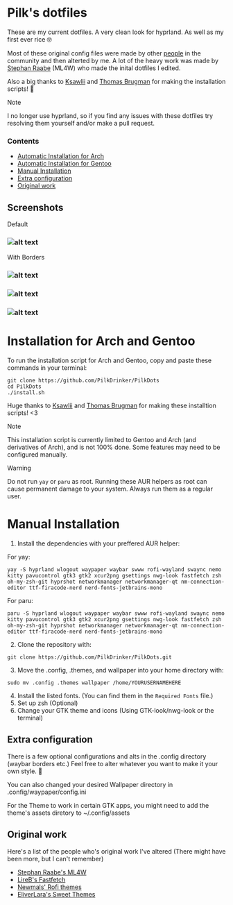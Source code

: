 # Pilk's dotfiles

These are my current dotfiles.
A very clean look for hyprland. As well as my first ever rice 🤓

Most of these original config files were made by other [people](https://github.com/PilkDrinker/PilkDots?tab=readme-ov-file#original-work) in the community and then alterted by me.
A lot of the heavy work was made by [Stephan Raabe](https://github.com/mylinuxforwork) (ML4W) who made the inital dotfiles I edited.

Also a big thanks to [Ksawlii](https://github.com/Ksawlii) and [Thomas Brugman](https://github.com/Githubguy132010) for making the installation scripts! 💙

> [!NOTE]
> I no longer use hyprland, so if you find any issues with these dotfiles try resolving them yourself and/or make a pull request.

### Contents
- [Automatic Installation for Arch](https://github.com/PilkDrinker/PilkDots?tab=readme-ov-file#installationforarch)
- [Automatic Installation for Gentoo](https://github.com/PilkDrinker/PilkDots?tab=readme-ov-file#installationforgentoo)
- [Manual Installation](https://github.com/PilkDrinker/PilkDots?tab=readme-ov-file#manual-installation)
- [Extra configuration](https://github.com/PilkDrinker/PilkDots?tab=readme-ov-file#extra-configuration)
- [Original work](https://github.com/PilkDrinker/PilkDots?tab=readme-ov-file#original-work)


## Screenshots
Default
### ![alt text](https://github.com/PilkDrinker/PilkDots/blob/master/screenshots/Sreenshot3.png)
With Borders
### ![alt text](https://github.com/PilkDrinker/dotfiles/blob/master/screenshots/Screenshot1.png)

### ![alt text](https://github.com/PilkDrinker/dotfiles/blob/master/screenshots/sc2.gif)

### ![alt text](https://github.com/PilkDrinker/dotfiles/blob/master/screenshots/sc1.gif)




 
# Installation for Arch and Gentoo
To run the installation script for Arch and Gentoo, copy and paste these commands in your terminal:
```
git clone https://github.com/PilkDrinker/PilkDots
cd PilkDots
./install.sh
```

Huge thanks to [Ksawlii](https://github.com/Ksawlii) and [Thomas Brugman](https://github.com/Githubguy132010) for making these installtion scripts! <3

> [!NOTE]
> This installation script is currently limited to Gentoo and Arch (and derivatives of Arch), and is not 100% done. Some features may need to be configured manually.

> [!WARNING]
> Do not run `yay` or `paru` as root. Running these AUR helpers as root can cause permanent damage to your system. Always run them as a regular user.

# Manual Installation

1. Install the dependencies with your preffered AUR helper:

For yay:

```
yay -S hyprland wlogout waypaper waybar swww rofi-wayland swaync nemo kitty pavucontrol gtk3 gtk2 xcur2png gsettings nwg-look fastfetch zsh oh-my-zsh-git hyprshot networkmanager networkmanager-qt nm-connection-editor ttf-firacode-nerd nerd-fonts-jetbrains-mono
```

For paru:

```
paru -S hyprland wlogout waypaper waybar swww rofi-wayland swaync nemo kitty pavucontrol gtk3 gtk2 xcur2png gsettings nwg-look fastfetch zsh oh-my-zsh-git hyprshot networkmanager networkmanager-qt nm-connection-editor ttf-firacode-nerd nerd-fonts-jetbrains-mono
```

2. Clone the repository with:

```
git clone https://github.com/PilkDrinker/PilkDots.git
```
3. Move the .config, .themes, and wallpaper into your home directory with:

```
sudo mv .config .themes wallpaper /home/YOURUSERNAMEHERE
```

4. Install the listed fonts. (You can find them in the ```Required Fonts``` file.)
5. Set up zsh (Optional)
6. Change your GTK theme and icons (Using GTK-look/nwg-look or the terminal)


## Extra configuration
There is a few optional configurations and alts in the .config directory (waybar borders etc.) Feel free to alter whatever you want to make it your own style. 🥰

You can also changed your desired Wallpaper directory in .config/waypaper/config.ini

For the Theme to work in certain GTK apps, you might need to add the theme's assets diretory to ~/.config/assets


## Original work
Here's a list of the people who's original work I've altered (There might have been more, but I can't remember)

- [Stephan Raabe's ML4W](https://github.com/mylinuxforwork)
- [LireB's Fastfetch](https://github.com/LierB/fastfetch)
- [Newmals' Rofi themes](https://github.com/newmanls/rofi-themes-collection)
- [EliverLara's Sweet Themes](https://github.com/EliverLara/Sweet)
  


